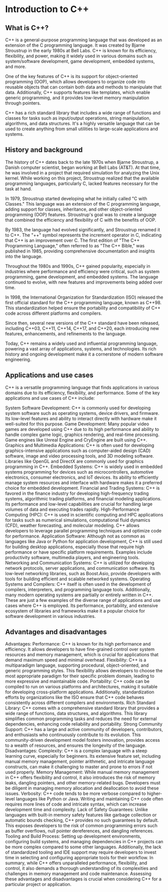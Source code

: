 # Introduction to C++

## What is C++?

C++ is a general-purpose programming language that was developed as an extension of the C programming language. It was created by Bjarne Stroustrup in the early 1980s at Bell Labs. C++ is known for its efficiency, flexibility, and power, making it widely used in various domains such as system/software development, game development, embedded systems, and more.

One of the key features of C++ is its support for object-oriented programming (OOP), which allows developers to organize code into reusable objects that can contain both data and methods to manipulate that data. Additionally, C++ supports features like templates, which enable generic programming, and it provides low-level memory manipulation through pointers.

C++ has a rich standard library that includes a wide range of functions and classes for tasks such as input/output operations, string manipulation, algorithms, and data structures. It's a highly versatile language that can be used to create anything from small utilities to large-scale applications and systems.

## History and background


The history of C++ dates back to the late 1970s when Bjarne Stroustrup, a Danish computer scientist, began working at Bell Labs (AT&T). At that time, he was involved in a project that required simulation for analyzing the Unix kernel. While working on this project, Stroustrup realized that the available programming languages, particularly C, lacked features necessary for the task at hand.

In 1979, Stroustrup started developing what he initially called "C with Classes." This language was an extension of the C programming language, adding support for classes, inheritance, and other object-oriented programming (OOP) features. Stroustrup's goal was to create a language that combined the efficiency and flexibility of C with the benefits of OOP.

By 1983, the language had evolved significantly, and Stroustrup renamed it to C++. The "++" symbol represents the increment operator in C, indicating that C++ is an improvement over C. The first edition of "The C++ Programming Language," often referred to as "The C++ Bible," was published in 1985, providing comprehensive documentation and insights into the language.

Throughout the 1980s and 1990s, C++ gained popularity, especially in industries where performance and efficiency were critical, such as system programming, game development, and embedded systems. The language continued to evolve, with new features and improvements being added over time.

In 1998, the International Organization for Standardization (ISO) released the first official standard for the C++ programming language, known as C++98. This standardization helped ensure the portability and compatibility of C++ code across different platforms and compilers.

Since then, several new versions of the C++ standard have been released, including C++03, C++11, C++14, C++17, and C++20, each introducing new features, enhancements, and refinements to the language.

Today, C++ remains a widely used and influential programming language, powering a vast array of applications, systems, and technologies. Its rich history and ongoing development make it a cornerstone of modern software engineering.

## Applications and use cases

C++ is a versatile programming language that finds applications in various domains due to its efficiency, flexibility, and performance. Some of the key applications and use cases of C++ include:

System Software Development: C++ is commonly used for developing system software such as operating systems, device drivers, and firmware. Its low-level features and ability to interact directly with hardware make it well-suited for this purpose.
Game Development: Many popular video games are developed using C++ due to its high performance and ability to handle complex game logic, graphics rendering, and real-time processing. Game engines like Unreal Engine and CryEngine are built using C++.
Graphics and Multimedia Applications: C++ is often used for developing graphics-intensive applications such as computer-aided design (CAD) software, image and video processing tools, and 3D modeling software. Libraries like OpenGL and DirectX are commonly used for graphics programming in C++.
Embedded Systems: C++ is widely used in embedded systems programming for devices such as microcontrollers, automotive electronics, consumer electronics, and IoT devices. Its ability to efficiently manage system resources and interface with hardware makes it a preferred choice for embedded development.
Financial and Trading Systems: C++ is favored in the finance industry for developing high-frequency trading systems, algorithmic trading platforms, and financial modeling applications. Its performance and low-level capabilities are crucial for handling large volumes of data and executing trades rapidly.
High-Performance Computing (HPC): C++ is used in scientific computing and HPC applications for tasks such as numerical simulations, computational fluid dynamics (CFD), weather forecasting, and molecular modeling. C++ allows developers to leverage parallel programming techniques and optimize code for performance.
Application Software: Although not as common as languages like Java or Python for application development, C++ is still used for building desktop applications, especially those that require high performance or have specific platform requirements. Examples include productivity software, multimedia players, and engineering tools.
Networking and Communication Systems: C++ is utilized for developing network protocols, server applications, and communication software. Its low-level networking libraries, such as Boost.Asio, provide developers with tools for building efficient and scalable networked systems.
Operating Systems and Compilers: C++ itself is often used in the development of compilers, interpreters, and programming language tools. Additionally, many modern operating systems are partially or entirely written in C++.
These are just a few examples of the diverse range of applications and use cases where C++ is employed. Its performance, portability, and extensive ecosystem of libraries and frameworks make it a popular choice for software development in various industries.

## Advantages and disadvantages

Advantages:
Performance: C++ is known for its high performance and efficiency. It allows developers to have fine-grained control over system resources and memory management, which is crucial for applications that demand maximum speed and minimal overhead.
Flexibility: C++ is a multiparadigm language, supporting procedural, object-oriented, and generic programming styles. This flexibility allows developers to choose the most appropriate paradigm for their specific problem domain, leading to more expressive and maintainable code.
Portability: C++ code can be compiled to run on various platforms and architectures, making it suitable for developing cross-platform applications. Additionally, standardization efforts by organizations like the ISO ensure that C++ code behaves consistently across different compilers and environments.
Rich Standard Library: C++ comes with a comprehensive standard library that provides a wide range of functions, data structures, and algorithms. This library simplifies common programming tasks and reduces the need for external dependencies, enhancing code reliability and portability.
Strong Community Support: C++ has a large and active community of developers, contributors, and enthusiasts who continuously contribute to its evolution. This community-driven development model fosters innovation, provides access to a wealth of resources, and ensures the longevity of the language.
Disadvantages:
Complexity: C++ is a complex language with a steep learning curve, especially for beginners. Its extensive feature set, including manual memory management, pointer arithmetic, and intricate language constructs, can make it challenging to master and prone to errors if not used properly.
Memory Management: While manual memory management in C++ offers flexibility and control, it also introduces the risk of memory leaks, dangling pointers, and other memory-related bugs. Developers must be diligent in managing memory allocation and deallocation to avoid these issues.
Verbosity: C++ code tends to be more verbose compared to higher-level languages like Python or Java. Writing and maintaining C++ code often requires more lines of code and intricate syntax, which can increase development time and complexity.
Lack of Safety Guarantees: Unlike languages with built-in memory safety features like garbage collection or automatic bounds checking, C++ provides no such guarantees by default. This exposes developers to the risk of common programming errors such as buffer overflows, null pointer dereferences, and dangling references.
Tooling and Build Process: Setting up development environments, configuring build systems, and managing dependencies in C++ projects can be more complex compared to some other languages. Additionally, the lack of standardized tooling and IDE support may require developers to invest time in selecting and configuring appropriate tools for their workflow.
In summary, while C++ offers unparalleled performance, flexibility, and control, it also demands a thorough understanding of its complexities and challenges in memory management and code maintenance. Assessing these advantages and disadvantages is crucial when considering C++ for a particular project or application.

<!-- Online resources for content found using ChatGPT 3.5 -->